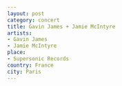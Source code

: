 ```yaml
---
layout: post
category: concert
title: Gavin James + Jamie McIntyre
artists:
- Gavin James
- Jamie McIntyre
place: 
- Supersonic Records
country: France
city: Paris
---
```


